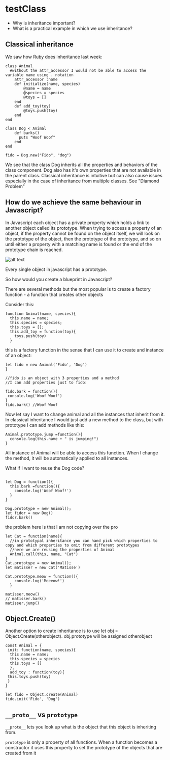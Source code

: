# testClass

 - Why is inheritance important?
 - What is a practical example in which we use inheritance?

## Classical inheritance

We saw how Ruby does inheritance last week:

```
class Animal
  #without the attr_accessor I would not be able to access the variable name using . notation
    attr_accessor :name
    def initialize(name, species)
        @name = name
        @species = species
        @toys = []
    end
    def add_toy(toy)
        @toys.push(toy)
    end
end

class Dog < Animal 
    def barks()
      puts "Woof Woof"
    end
end

fido = Dog.new("Fido", "dog")
```
We see that the class Dog inherits all the properties and behaviors of the class component.
Dog also has it's own properties that are not available in the parent class.
Classical inheritance is intuitive but can also cause issues especially in the case of inheritance from multiple classes. 
See "Diamond Problem"

## How do we achieve the same behaviour in Javascript?

In Javascript each object has a private property which holds a link to another object called its prototype.
When trying to access a property of an object, if the property cannot be found on the object itself, we will look on the prototype of the object, then the prototype of the prototype, and so on until either a property with a matching name is found or the end of the prototype chain is reached.

![alt text](https://wit-tutors.github.io/modules/edel-full-stack-1/topic-03-js+dom/talk-3-arrays-objs-functions/arrays-objs-functions.png)

Every single object in javascript has a prototype.

So how would you create a blueprint in Javascript?

There are several methods but the most popular is to create a factory function - a function that creates other objects

Consider this:

```
function Animal(name, species){
  this.name = name;
  this.species = species;
  this.toys = [];
  this.add_toy = function(toy){
    toys.push(toy)
  }
 ```
 this is a factory function in the sense that I can use it to create and instance of an object:
 
 ```
 let fido = new Animal('Fido', 'Dog')
}

//fido is an object with 3 properties and a method
//I can add properties just to fido:

fido.bark = function(){
  console.log('Woof Woof')
}
fido.bark() //Woof Woof
```
Now let say I want to change animal and all the instances that inherit from it. 
In classical inheritance I would just add a new method to the class, but with prototype I can add methods like this:

```
Animal.prototype.jump =function(){
  console.log(this.name + " is jumping!")
}
```
All instance of Animal will be able to access this function. When I change the method, it will be automatically applied to all instances.

What if I want to reuse the Dog code?

```

let Dog = function(){
  this.bark =function(){
    console.log('Woof Woof!')
  }
}

Dog.prototype = new Animal();
let fidor = new Dog()
fidor.bark()
```
the problem here is that I am not copying over the pro
```
let Cat = function(name){
  //in prototypal inheritance you can hand pick which properties to copy and which properties to omit from different prototypes
  //here we are reusing the properties of Animal
  Animal.call(this, name, "Cat")
}
Cat.prototype = new Animal();
let matisser = new Cat('Matisse')

Cat.prototype.meow = function(){
    console.log('Meeeow!')
  }
 
matisser.meow()
// matisser.bark()
matisser.jump()
```

## Object.Create()

Another option to create inheritance is to use let obj = Object.Create(otherobject).
obj.prototype will be assigned otherobject 

```
const Animal = {
 init: function(name, species){
  this.name = name;
  this.species = species
  this.toys = []
  },
  add_toy : function(toy){
 this.toys.push(toy)
 }
}

let fido = Object.create(Animal)
fido.init('Fido', 'Dog')

```
## ``__proto__`` vs ``prototype``

``__proto__`` lets you look up what is the object that this object is inheriting from.

``prototype`` is only a property of all functions. When a function becomes a constructor it uses this property to set the prototype of the objects that are created from it

